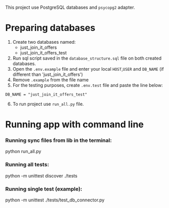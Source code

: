 This project use PostgreSQL databases and `psycopg2` adapter.

# Preparing databases
1. Create two databases named:
   * just_join_it_offers
   * just_join_it_offers_test
2. Run sql script saved in the `database_structure.sql` file on both created databases.
3. Open the `.env.example` file and enter your local `HOST`,`USER` and `DB_NAME` (if different than 'just_join_it_offers') 
4. Remove `.example` from the file name
5. For the testing purposes, create `.env.test` file and paste the line below:
```
DB_NAME = "just_join_it_offers_test"
```
6. To run project use `run_all.py` file.



# Running app with command line

### Running sync files from lib in the terminal:
python run_all.py

### Running all tests:
python -m unittest discover ./tests   

### Running single test (example):
python -m unittest ./tests/test_db_connector.py


